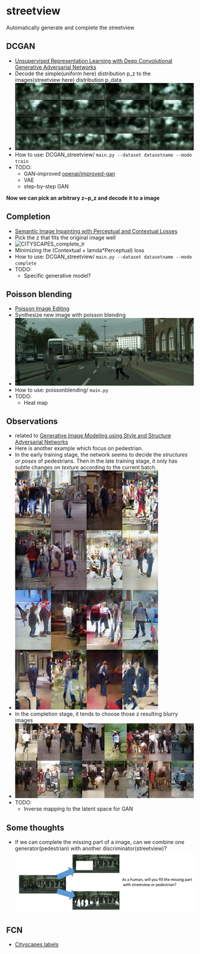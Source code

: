 # streetview
Automatically generate and complete the streetview

## DCGAN
- [Unsupervised Representation Learning with Deep Convolutional Generative Adversarial Networks](https://arxiv.org/abs/1511.06434)
- Decode the simple(uniform here) distribution p_z to the images(streetview here) distribution p_data
- ![3D2G](/src/CITYSCAPES_DCGAN_3D2G/3D2G.gif)
- How to use: DCGAN_streetview/ 
  `main.py --dataset datasetname --mode train`
- TODO: 
  - GAN-improved [openai/improved-gan](https://github.com/openai/improved-gan)
  - VAE
  - step-by-step GAN
  
**Now we can pick an arbitrary z~p_z and decode it to a image**

## Completion
- [Semantic Image Inpainting with Perceptual and Contextual Losses](https://arxiv.org/abs/1607.07539)
- Pick the z that fits the original image well
- ![CITYSCAPES_complete_lr](/src/CITYSCAPES_complete_lr/CITYSCAPES_complete_lr.gif)
- Minimizing the (Contextual + lamda*Perceptual) loss
- How to use: DCGAN_streetview/ 
  `main.py --dataset datasetname --mode complete`
- TODO: 
  -  Specific generative model?

## Poisson blending
- [Poisson Image Editing](http://www.cs.jhu.edu/~misha/Fall07/Papers/Perez03.pdf)
- Synthesize new image with poisson blending
- ![str_str_poisson](/src/Poisson/14/14.gif)
- How to use: poissonblending/
  `main.py`
- TODO:
  - Heat map
  

## Observations
- related to [Generative Image Modeling using Style and Structure Adversarial Networks](https://arxiv.org/abs/1603.05631)
- Here is another example which focus on pedestrian. 
- In the early training stage, the network seems to decide the *structures or poses* of pedestrians. Then in the late training stage, it only has subtle changes on *texture* according to the current batch.
- ![INRIA_different_batch](/src/INRIA_DCGAN_2D1G/INRIA_different_batch/INRIA_different_batch.gif)
- In the completion stage, it tends to choose those z resulting blurry images
- ![blurry](/src/INRIA_DCGAN_2D1G/blurry.gif)
- TODO:
  - Inverse mapping to the latent space for GAN
  
## Some thoughts
- If we can complete the missing part of a image, can we combine one generator(pedestrian) with another discriminator(streetview)?
![ques](/src/ques.PNG)

## FCN
- [Cityscapes labels](https://github.com/mcordts/cityscapesScripts/blob/master/cityscapesscripts/helpers/labels.py#L26)